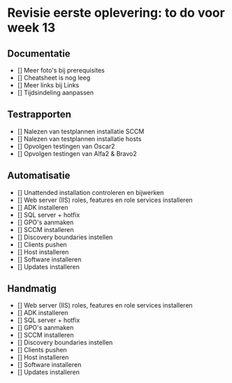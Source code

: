 # Revisie eerste oplevering: to do voor week 13

## Documentatie

- [] Meer foto's bij prerequisites
- [] Cheatsheet is nog leeg
- [] Meer links bij Links
- [] Tijdsindeling aanpassen

## Testrapporten

- [] Nalezen van testplannen installatie SCCM
- [] Nalezen van testplannen installatie hosts
- [] Opvolgen testingen van Oscar2
- [] Opvolgen testingen van Alfa2 & Bravo2

## Automatisatie

- [] Unattended installation controleren en bijwerken
- [] Web server (IIS) roles, features en role services installeren
- [] ADK installeren
- [] SQL server + hotfix
- [] GPO's aanmaken
- [] SCCM installeren
- [] Discovery boundaries instellen
- [] Clients pushen
- [] Host installeren
- [] Software installeren
- [] Updates installeren

## Handmatig

- [] Web server (IIS) roles, features en role services installeren
- [] ADK installeren
- [] SQL server + hotfix
- [] GPO's aanmaken
- [] SCCM installeren
- [] Discovery boundaries instellen
- [] Clients pushen
- [] Host installeren
- [] Software installeren
- [] Updates installeren